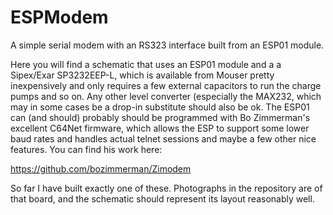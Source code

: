 # ESPModem
A simple serial modem with an RS323 interface built from an ESP01 module.

Here you will find a schematic that uses an ESP01 module and a a Sipex/Exar SP3232EEP-L, which is 
available from Mouser pretty inexpensively and only requires a few external capacitors to run the 
charge pumps and so on.  Any other level converter (especially the MAX232, which may in some cases
be a drop-in substitute should also be ok.  The ESP01 can (and should) probably should be programmed 
with Bo Zimmerman's excellent C64Net firmware, which allows the ESP to support some lower baud rates
and handles actual telnet sessions and maybe a few other nice features.  You can find his work here:

https://github.com/bozimmerman/Zimodem

So far I have built exactly one of these.  Photographs in the repository are of that board, and the
schematic should represent its layout reasonably well.

